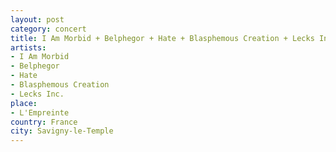 ```yaml
---
layout: post
category: concert
title: I Am Morbid + Belphegor + Hate + Blasphemous Creation + Lecks Inc.
artists: 
- I Am Morbid
- Belphegor
- Hate
- Blasphemous Creation
- Lecks Inc.
place: 
- L'Empreinte
country: France
city: Savigny-le-Temple
---
```


